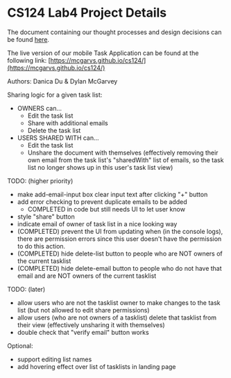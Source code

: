 # CS124 Lab4 Project Details
The document containing our thought processes and design decisions can be found 
[here](https://github.com/McGarvs/cs124/blob/lab4/docs/design.md).

The live version of our mobile Task Application can be found at the following link: 
[https://mcgarvs.github.io/cs124/](https://mcgarvs.github.io/cs124/)

Authors: Danica Du & Dylan McGarvey

Sharing logic for a given task list:
* OWNERS can...
  * Edit the task list
  * Share with additional emails
  * Delete the task list
* USERS SHARED WITH can...
  * Edit the task list
  * Unshare the document with themselves (effectively removing their own email from
  the task list's "sharedWith" list of emails, so the task list no longer shows up in
  this user's task list view)

TODO: (higher priority)
* make add-email-input box clear input text after clicking "+" button
* add error checking to prevent duplicate emails to be added
  * COMPLETED in code but still needs UI to let user know
* style "share" button
* indicate email of owner of task list in a nice looking way
*  (COMPLETED) prevent the UI from updating when (in the console logs), there are permission errors
since this user doesn't have the permission to do this action.
* (COMPLETED) hide delete-list button to people who are NOT owners of the current tasklist
* (COMPLETED) hide delete-email button to people who do not have that email and are NOT owners of the current tasklist

TODO: (later)
* allow users who are not the tasklist owner to make changes to the task list (but not allowed
to edit share permissions)
* allow users (who are not owners of a tasklist) delete that tasklist from their view (effectively
unsharing it with themselves) 
* double check that "verify email" button works

Optional:
* support editing list names
* add hovering effect over list of tasklists in landing page